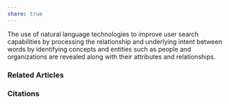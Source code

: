 ```yaml
---
share: true
---
```


The use of natural language technologies to improve user search capabilities by processing the relationship and underlying intent between words by identifying concepts and entities such as people and organizations are revealed along with their attributes and relationships.

### Related Articles

### Citations
